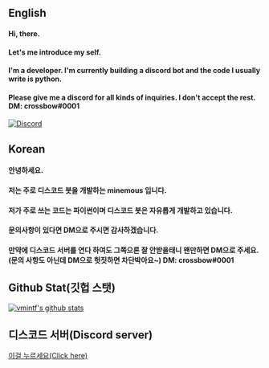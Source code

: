 ## English

#### Hi, there.
#### Let's me introduce my self.
#### I'm a developer. I'm currently building a discord bot and the code I usually write is python.
#### Please give me a discord for all kinds of inquiries. I don't accept the rest. DM: crossbow#0001
[![Discord](https://discord.c99.nl/widget/theme-3/825614829901316107.png)]()

## Korean
#### 안녕하세요. 
#### 저는 주로 디스코드 봇을 개발하는 minemous 입니다.
#### 저가 주로 쓰는 코드는 파이썬이며 디스코드 봇은 자유롭게 개발하고 있습니다.
#### 문의사항이 있다면 DM으로 주시면 감사하겠습니다. 
#### 만약에 디스코드 서버를 연다 하여도 그쪽으론 잘 안받을태니 왠만하면 DM으로 주세요.(문의 사항도 아닌데 DM으로 헛짓하면 차단박아요~) DM: crossbow#0001

## Github Stat(깃헙 스탯)
  [![vmintf's github stats](https://github-readme-stats.vercel.app/api?username=vmintf)](https://github.com/vmintf)

## 디스코드 서버(Discord server)
[이걸 누르세요(Click here)](https://discord.gg/ws2rX7UGeW)
